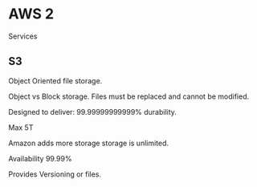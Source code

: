 # AWS 2

Services 

## S3

Object Oriented file storage. 

Object vs Block storage. Files must be replaced and cannot be 
modified. 

Designed to deliver: 99.99999999999% durability.

Max 5T

Amazon adds more storage storage is unlimited. 

Availability 99.99%

Provides Versioning or files.


